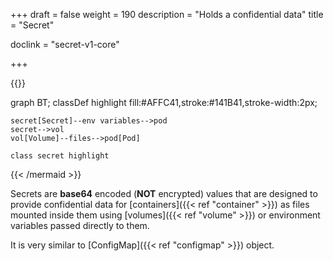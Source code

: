 +++
draft = false
weight = 190
description = "Holds a confidential data"
title = "Secret"

doclink = "secret-v1-core"

+++

{{<mermaid>}}

graph BT;
    classDef highlight fill:#AFFC41,stroke:#141B41,stroke-width:2px;

    secret[Secret]--env variables-->pod
    secret-->vol
    vol[Volume]--files-->pod[Pod]
    
    class secret highlight 
{{< /mermaid >}}

Secrets are **base64** encoded (**NOT** encrypted) values that are designed to provide confidential data for [containers]({{< ref "container" >}}) as files mounted inside them using [volumes]({{< ref "volume" >}}) or environment variables passed directly to them.

It is very similar to [ConfigMap]({{< ref "configmap" >}}) object.

<!-- ### Secret types -->

<!-- There are a couple of types specified with <code>.spec.type</code> field:

* **Opaque** - Regular secret that can store any kind of data
* **TLS** - Stores a pair of TLS certificate and key -->
